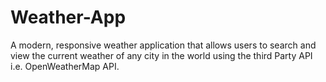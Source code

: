 # Weather-App
A modern, responsive weather application that allows users to search and view the current weather of any city in the world using the third Party API i.e. OpenWeatherMap API.
